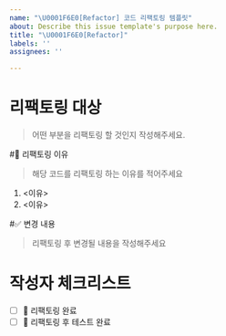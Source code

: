 ```yaml
---
name: "\U0001F6E0️[Refactor] 코드 리팩토링 템플릿"
about: Describe this issue template's purpose here.
title: "\U0001F6E0️[Refactor]"
labels: ''
assignees: ''

---
```


# 리팩토링 대상
> 어떤 부분을 리팩토링 할 것인지 작성해주세요.

#📣 리팩토링 이유
> 해당 코드를 리팩토링 하는 이유를 적어주세요
1. <이유>
2. <이유>

#✅ 변경 내용
> 리팩토링 후 변경될 내용을 작성해주세요


# 작성자 체크리스트
- [ ] 🔱 리팩토링 완료
- [ ] 🔱 리팩토링 후 테스트 완료
